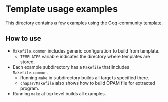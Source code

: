 # Template usage examples

This directory contains a few examples using the Coq-community 
[template](https://github.com/coq-community/templates).

## How to use
- `Makefile.common` includes generic configuration to build from template.
    + `TEMPLATES` variable indicates the directory where templates are stored.
- Each example subdirectory has a `Makefile` that includes `Makefile.common`.
    + Running `make` in subdirectory builds all targets specified there.
    + `chapar/Makefile` also shows how to build OPAM file for extracted program.
- Running `make` at top level builds all examples.
